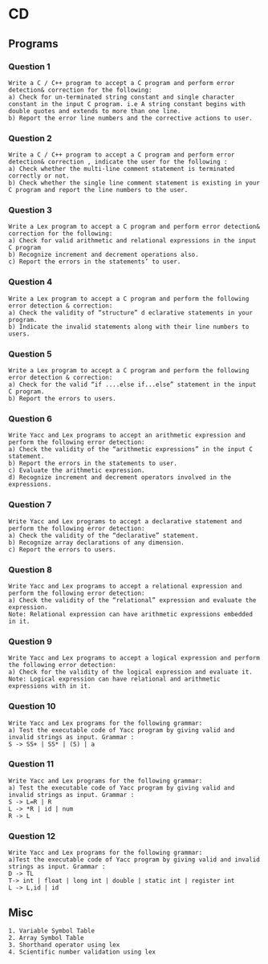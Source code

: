 # CD

## Programs

### Question 1
    Write a C / C++ program to accept a C program and perform error detection& correction for the following:
    a) Check for un-terminated string constant and single character constant in the input C program. i.e A string constant begins with double quotes and extends to more than one line.
    b) Report the error line numbers and the corrective actions to user.

### Question 2
    Write a C / C++ program to accept a C program and perform error detection& correction , indicate the user for the following :
    a) Check whether the multi-line comment statement is terminated correctly or not.
    b) Check whether the single line comment statement is existing in your C program and report the line numbers to the user.

### Question 3
    Write a Lex program to accept a C program and perform error detection& correction for the following:
    a) Check for valid arithmetic and relational expressions in the input C program
    b) Recognize increment and decrement operations also.
    c) Report the errors in the statements’ to user.

### Question 4
    Write a Lex program to accept a C program and perform the following error detection & correction:
    a) Check the validity of “​structure” d​ eclarative statements in your program.
    b) Indicate the invalid statements along with their line numbers to users.

### Question 5
    Write a Lex program to accept a C program and perform the following error detection & correction:
    a) Check for the valid “​if ....else if...else”​ statement in the input C program.
    b) Report the errors to users.

### Question 6
    Write Yacc and Lex programs to accept an arithmetic expression and perform the following error detection:
    a) Check the validity of the “​arithmetic expressions”​ in the input C statement.
    b) Report the errors in the statements to user.
    c) Evaluate the arithmetic expression.
    d) Recognize increment and decrement operators involved in the expressions.

### Question 7
    Write Yacc and Lex programs to accept a declarative statement and perform the following error detection:
    a) Check the validity of the “​declarative”​ statement.
    b) Recognize array declarations of any dimension.
    c) Report the errors to users.

### Question 8
    Write Yacc and Lex programs to accept a relational expression and perform the following error detection:
    a) Check the validity of the “​relational”​ expression and evaluate the expression.
    Note: Relational expression can have arithmetic expressions embedded in it.

### Question 9
    Write Yacc and Lex programs to accept a logical expression and perform the following error detection:
    a) Check for the validity of the logical expression and evaluate it.
    Note: Logical expression can have relational and arithmetic expressions with in it.

### Question 10
    Write Yacc and Lex programs for the following grammar:
    a) Test the executable code of Yacc program by giving valid and invalid strings as input. Grammar :
    S -> SS+ | SS* | (S) | a

### Question 11
    Write Yacc and Lex programs for the following grammar:
    a) Test the executable code of Yacc program by giving valid and invalid strings as input. Grammar :
    S -> L=R | R
    L -> *R | id | num
    R -> L

### Question 12
    Write Yacc and Lex programs for the following grammar:
    a)Test the executable code of Yacc program by giving valid and invalid strings as input. Grammar :
    D -> TL
    T-> int | float | long int | double | static int | register int 
    L -> L,id | id

## Misc 

    1. Variable Symbol Table
    2. Array Symbol Table
    3. Shorthand operator using lex
    4. Scientific number validation using lex